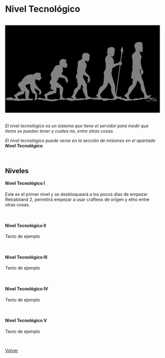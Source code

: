 # Nivel Tecnológico

<br>

<center><img src="/imgs/evolution.png"
         alt="Recetas Atlas"></center>

<br>

*El nivel tecnológico es un sistema que tiene el servidor para medir que items se pueden tener y cuales no, entre otras cosas.*

*El nivel tecnológico puede verse en la sección de misiones en el apartado **Nivel Tecnológico**.*

<br>

## Niveles

#### Nivel Tecnológico I

Este es el primer nivel y se desbloqueará a los pocos días de empezar Retratoland 2, permitirá empezar a usar crafteos de orígen y etho entre otras cosas.

<br>

#### Nivel Tecnológico II

Texto de ejemplo

<br>

#### Nivel Tecnológico III

Texto de ejemplo

<br>

#### Nivel Tecnológico IV

Texto de ejemplo

<br>

#### Nivel Tecnológico V

Texto de ejemplo

<br>

[Volver](https://github.com/OMG67/Retratoland-Wiki/blob/master/introducci%C3%B3n.md)